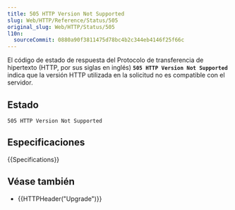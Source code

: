 ```yaml
---
title: 505 HTTP Version Not Supported
slug: Web/HTTP/Reference/Status/505
original_slug: Web/HTTP/Status/505
l10n:
  sourceCommit: 0880a90f3811475d78bc4b2c344eb4146f25f66c
---
```


El código de estado de respuesta del Protocolo de transferencia de hipertexto (HTTP, por sus siglas en inglés) **`505 HTTP Version Not Supported`** indica que la versión HTTP utilizada en la solicitud no es compatible con el servidor.

## Estado

```http
505 HTTP Version Not Supported
```

## Especificaciones

{{Specifications}}

## Véase también

- {{HTTPHeader("Upgrade")}}
